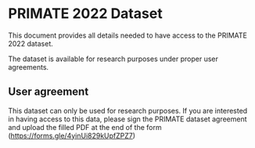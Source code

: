 # PRIMATE 2022 Dataset
This document provides all details needed to have access to the PRIMATE 2022 dataset.

The dataset is available for research purposes under proper user agreements.

## User agreement
This dataset can only be used for research purposes. If you are interested in having access to this data, please sign the PRIMATE dataset agreement and upload the filled PDF at the end of the form (https://forms.gle/4yinUi829kUpfZPZ7)

